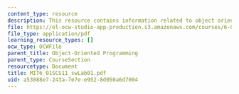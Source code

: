 ```yaml
---
content_type: resource
description: This resource contains information related to object oriented programing.
file: https://ol-ocw-studio-app-production.s3.amazonaws.com/courses/6-01sc-introduction-to-electrical-engineering-and-computer-science-i-spring-2011/a53088e7243a7e7ee9528d050a6d7004_MIT6_01SCS11_swLab01.pdf
file_type: application/pdf
learning_resource_types: []
ocw_type: OCWFile
parent_title: Object-Oriented Programming
parent_type: CourseSection
resourcetype: Document
title: MIT6_01SCS11_swLab01.pdf
uid: a53088e7-243a-7e7e-e952-8d050a6d7004
---
```


